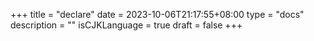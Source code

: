 +++
title = "declare"
date = 2023-10-06T21:17:55+08:00
type = "docs"
description = ""
isCJKLanguage = true
draft = false
+++